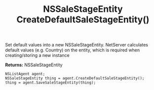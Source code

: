 ﻿---
uid: crmscript_ref_NSListAgent_CreateDefaultSaleStageEntity
title: NSSaleStageEntity CreateDefaultSaleStageEntity()
intellisense: NSListAgent.CreateDefaultSaleStageEntity
keywords: NSListAgent, CreateDefaultSaleStageEntity
so.topic: reference
---
	  
Set default values into a new NSSaleStageEntity.
NetServer calculates default values (e.g. Country) on the entity, which is required when creating/storing a new instance
	  
**Returns:** NSSaleStageEntity

```crmscript
NSListAgent agent;
NSSaleStageEntity thing = agent.CreateDefaultSaleStageEntity();
thing = agent.SaveSaleStageEntity(thing);
```


